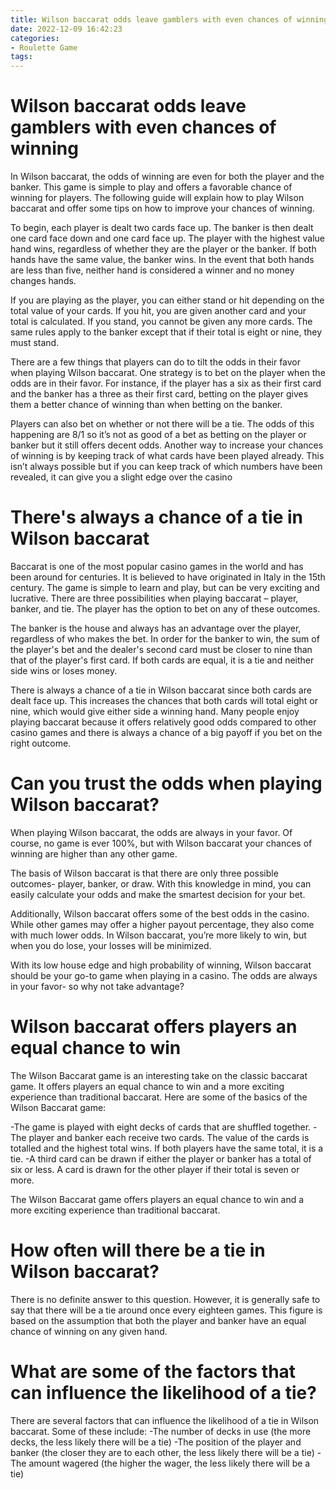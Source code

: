 ```yaml
---
title: Wilson baccarat odds leave gamblers with even chances of winning
date: 2022-12-09 16:42:23
categories:
- Roulette Game
tags:
---
```



#  Wilson baccarat odds leave gamblers with even chances of winning

In Wilson baccarat, the odds of winning are even for both the player and the banker. This game is simple to play and offers a favorable chance of winning for players. The following guide will explain how to play Wilson baccarat and offer some tips on how to improve your chances of winning.

To begin, each player is dealt two cards face up. The banker is then dealt one card face down and one card face up. The player with the highest value hand wins, regardless of whether they are the player or the banker. If both hands have the same value, the banker wins. In the event that both hands are less than five, neither hand is considered a winner and no money changes hands.

If you are playing as the player, you can either stand or hit depending on the total value of your cards. If you hit, you are given another card and your total is calculated. If you stand, you cannot be given any more cards. The same rules apply to the banker except that if their total is eight or nine, they must stand.

There are a few things that players can do to tilt the odds in their favor when playing Wilson baccarat. One strategy is to bet on the player when the odds are in their favor. For instance, if the player has a six as their first card and the banker has a three as their first card, betting on the player gives them a better chance of winning than when betting on the banker.

Players can also bet on whether or not there will be a tie. The odds of this happening are 8/1 so it’s not as good of a bet as betting on the player or banker but it still offers decent odds. Another way to increase your chances of winning is by keeping track of what cards have been played already. This isn’t always possible but if you can keep track of which numbers have been revealed, it can give you a slight edge over the casino

#  There's always a chance of a tie in Wilson baccarat

Baccarat is one of the most popular casino games in the world and has been around for centuries. It is believed to have originated in Italy in the 15th century. The game is simple to learn and play, but can be very exciting and lucrative. There are three possibilities when playing baccarat – player, banker, and tie. The player has the option to bet on any of these outcomes.

The banker is the house and always has an advantage over the player, regardless of who makes the bet. In order for the banker to win, the sum of the player's bet and the dealer's second card must be closer to nine than that of the player's first card. If both cards are equal, it is a tie and neither side wins or loses money.

There is always a chance of a tie in Wilson baccarat since both cards are dealt face up. This increases the chances that both cards will total eight or nine, which would give either side a winning hand. Many people enjoy playing baccarat because it offers relatively good odds compared to other casino games and there is always a chance of a big payoff if you bet on the right outcome.

#  Can you trust the odds when playing Wilson baccarat?

When playing Wilson baccarat, the odds are always in your favor. Of course, no game is ever 100%, but with Wilson baccarat your chances of winning are higher than any other game.

The basis of Wilson baccarat is that there are only three possible outcomes- player, banker, or draw. With this knowledge in mind, you can easily calculate your odds and make the smartest decision for your bet.

Additionally, Wilson baccarat offers some of the best odds in the casino. While other games may offer a higher payout percentage, they also come with much lower odds. In Wilson baccarat, you’re more likely to win, but when you do lose, your losses will be minimized.

With its low house edge and high probability of winning, Wilson baccarat should be your go-to game when playing in a casino. The odds are always in your favor- so why not take advantage?

#  Wilson baccarat offers players an equal chance to win

The Wilson Baccarat game is an interesting take on the classic baccarat game. It offers players an equal chance to win and a more exciting experience than traditional baccarat. Here are some of the basics of the Wilson Baccarat game:

-The game is played with eight decks of cards that are shuffled together.
-The player and banker each receive two cards. The value of the cards is totalled and the highest total wins. If both players have the same total, it is a tie.
-A third card can be drawn if either the player or banker has a total of six or less. A card is drawn for the other player if their total is seven or more.

The Wilson Baccarat game offers players an equal chance to win and a more exciting experience than traditional baccarat.

#  How often will there be a tie in Wilson baccarat?

There is no definite answer to this question. However, it is generally safe to say that there will be a tie around once every eighteen games. This figure is based on the assumption that both the player and banker have an equal chance of winning on any given hand.

# What are some of the factors that can influence the likelihood of a tie?

There are several factors that can influence the likelihood of a tie in Wilson baccarat. Some of these include:
-The number of decks in use (the more decks, the less likely there will be a tie)
-The position of the player and banker (the closer they are to each other, the less likely there will be a tie)
-The amount wagered (the higher the wager, the less likely there will be a tie)